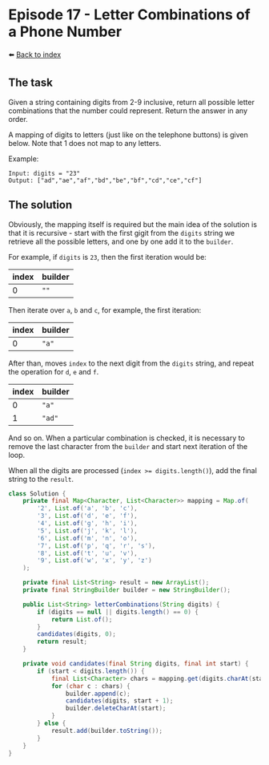 # Episode 17 - Letter Combinations of a Phone Number

⬅️ [Back to index](README.md)

## The task

Given a string containing digits from 2-9 inclusive, return all possible letter combinations that the number could represent. Return the answer in any order.

A mapping of digits to letters (just like on the telephone buttons) is given below. Note that 1 does not map to any letters.

Example: 

```
Input: digits = "23"
Output: ["ad","ae","af","bd","be","bf","cd","ce","cf"]
```

## The solution

Obviously, the mapping itself is required but the main idea of the solution is that it is recursive - start with the first gigit from the `digits` string we retrieve all the possible letters, and one by one add it to the `builder`. 

For example, if `digits` is `23`, then the first iteration would be: 

| index | builder |
|-------|---------|
| 0     | `""`    |

Then iterate over `a`, `b` and `c`, for example, the first iteration: 

| index | builder |
|-------|---------|
| 0     | `"a"`   |

After than, moves `index` to the next digit from the `digits` string, and repeat the operation for `d`, `e` and `f`. 

| index | builder |
|-------|---------|
| 0     | `"a"`   |
| 1     | `"ad"`  |

And so on. When a particular combination is checked, it is necessary to remove the last character from the `builder` and start next iteration of the loop. 

When all the digits are processed (`index >= digits.length()`), add the final string to the `result`. 

```java
class Solution {
    private final Map<Character, List<Character>> mapping = Map.of(
        '2', List.of('a', 'b', 'c'), 
        '3', List.of('d', 'e', 'f'),
        '4', List.of('g', 'h', 'i'),
        '5', List.of('j', 'k', 'l'),
        '6', List.of('m', 'n', 'o'),
        '7', List.of('p', 'q', 'r', 's'), 
        '8', List.of('t', 'u', 'v'), 
        '9', List.of('w', 'x', 'y', 'z')
    );

    private final List<String> result = new ArrayList();
    private final StringBuilder builder = new StringBuilder();

    public List<String> letterCombinations(String digits) {
        if (digits == null || digits.length() == 0) {
            return List.of();
        }
        candidates(digits, 0);
        return result; 
    }

    private void candidates(final String digits, final int start) {
        if (start < digits.length()) {
            final List<Character> chars = mapping.get(digits.charAt(start));
            for (char c : chars) {
                builder.append(c);
                candidates(digits, start + 1);
                builder.deleteCharAt(start);
            }
        } else {
            result.add(builder.toString());
        }
    }
}
```